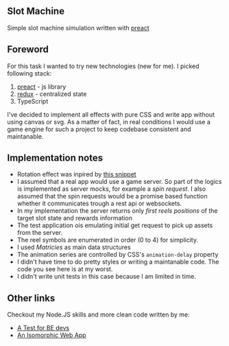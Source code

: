 ## Slot Machine
Simple slot machine simulation written with [preact](https://preactjs.com/)

## Foreword
For this task I wanted to try new technologies (new for me). I picked following stack:  
1. [preact](https://preactjs.com/) - js library
2. [redux](https://redux.js.org) - centralized state
3. TypeScript

I've decided to implement all effects with pure CSS and write app without using canvas or svg. As a matter of fact, in real conditions I would use a game engine for such a project to keep codebase consistent and maintanable.

## Implementation notes

- Rotation effect was inpired by [this snippet](https://codepen.io/studiojvla/pen/qVbQqW)
- I assumed that a real app would use a game server. So part of the logics is implemented as server mocks, for example a *spin request*. I also assumed that the spin requests would be a promise based function whether it communicates trough a rest api or websockets.
- In my implementation the server returns only *first reels positions* of the target slot state and rewards information
- The test application ois emulating initial get request to pick up assets from the server.
- The reel symbols are enumerated in order (0 to 4) for simplicity. 
- I used *Matricies* as main data structures
- The animation series are controlled by CSS's `animation-delay` property
- I didn't have time to do pretty styles or writing a maintanable code. The code you see here is at my worst.
- I didn't write unit tests in this case because I am limited in time. 

## Other links
Checkout my Node.JS skills and more clean code written by me:
- [A Test for BE devs](https://github.com/nesterow/redis_proxy/) 
- [An Isomorphic Web App](https://github.com/nesterow/frontless)

